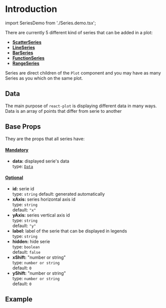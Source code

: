 # Introduction

import SeriesDemo from './Series.demo.tsx';

There are currently 5 different kind of series that can be added in a plot:

- **[ScatterSeries](./100_scatterSeries.md)**
- **[LineSeries](./200_lineSeries.md)**
- **[BarSeries](./300_barSeries.md)**
- **[FunctionSeries](./400_functionSeries.md)**
- **[RangeSeries](./500_rangeSeries.md)**

Series are direct children of the `Plot` component and you may have as many Series as you which on the same plot.

## Data

The main purpose of `react-plot` is displaying different data in many ways.
Data is an array of points that differ from serie to another

## Base Props

They are the props that all series have:

#### <u>Mandatory</u>

- **data:** displayed serie's data<br/>
  type: [`Data`](../500_types/data.md)

#### <u>Optional</u>

- **id:** serie id<br/>
  type: `string`
  default: generated automatically
- **xAxis:** series horizontal axis id <br />
  type: `string`<br/>
  default: `"x"`
- **yAxis:** series vertical axis id <br />
  type: `string`<br/>
  default: `"y"`
- **label:** label of the serie that can be displayed in legends<br />
  type: `string`<br/>
- **hidden:** hide serie<br />
  type: `boolean`<br/>
  default: `false`
- **xShift:** "number or string"<br />
  type: `number or string`<br/>
  default: `0`
- **yShift:** "number or string"<br />
  type: `number or string`<br/>
  default: `0`

## Example

<SeriesDemo />

